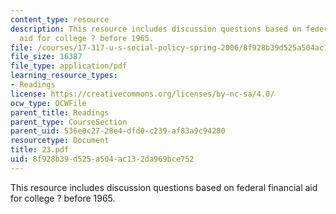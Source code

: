 ```yaml
---
content_type: resource
description: This resource includes discussion questions based on federal financial
  aid for college ? before 1965.
file: /courses/17-317-u-s-social-policy-spring-2006/8f928b39d525a504ac132da969bce752_23.pdf
file_size: 16387
file_type: application/pdf
learning_resource_types:
- Readings
license: https://creativecommons.org/licenses/by-nc-sa/4.0/
ocw_type: OCWFile
parent_title: Readings
parent_type: CourseSection
parent_uid: 536e0c27-28e4-dfd0-c239-af83a9c94280
resourcetype: Document
title: 23.pdf
uid: 8f928b39-d525-a504-ac13-2da969bce752
---
```

This resource includes discussion questions based on federal financial aid for college ? before 1965.